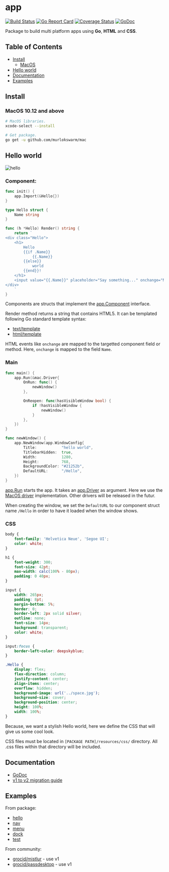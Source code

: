 # app
[![Build Status](https://travis-ci.org/murlokswarm/app.svg?branch=master)](https://travis-ci.org/murlokswarm/app)
[![Go Report Card](https://goreportcard.com/badge/github.com/murlokswarm/app)](https://goreportcard.com/report/github.com/murlokswarm/app)
[![Coverage Status](https://coveralls.io/repos/github/murlokswarm/app/badge.svg?branch=master)](https://coveralls.io/github/murlokswarm/app?branch=master)
[![GoDoc](https://godoc.org/github.com/murlokswarm/app?status.svg)](https://godoc.org/github.com/murlokswarm/app)

Package to build multi platform apps using **Go**, **HTML** and **CSS**.

## Table of Contents
- [Install](#install)
	- [MacOS](#macOS)
- [Hello world](#hello)
- [Documentation](#doc)
- [Examples](#examples)

<a name="install"></a>

## Install

<a name="macOS"></a>

### MacOS 10.12 and above
```bash
# MacOS libraries.
xcode-select --install

# Get package.
go get -u github.com/murlokswarm/mac
```

<a name="hello"></a>

## Hello world
![hello](https://github.com/murlokswarm/app/wiki/assets/hello.gif)

### Component:
```go
func init() {
	app.Import(&Hello{})
}

type Hello struct {
	Name string
}

func (h *Hello) Render() string {
	return `
<div class="Hello">
	<h1>
		Hello
		{{if .Name}}
			{{.Name}}
		{{else}}
			world
		{{end}}!
	</h1>
	<input value="{{.Name}}" placeholder="Say something..." onchange="Name" autofocus>
</div>
	`
}
```
Components are structs that implement the 
[app.Component](https://godoc.org/github.com/murlokswarm/app#Component) 
interface.

Render method returns a string that contains HTML5.
It can be templated following Go standard template syntax:
- [text/template](https://golang.org/pkg/text/template/)
- [html/template](https://golang.org/pkg/html/template/)

HTML events like ```onchange``` are mapped to the targetted component 
field or method.
Here, ```onchange``` is mapped to the field ```Name```.

### Main
```go
func main() {
	app.Run(&mac.Driver{
		OnRun: func() {
			newWindow()
		},

		OnReopen: func(hasVisibleWindow bool) {
			if !hasVisibleWindow {
				newWindow()
			}
		},
	})
}

func newWindow() {
	app.NewWindow(app.WindowConfig{
		Title:           "hello world",
		TitlebarHidden:  true,
		Width:           1280,
		Height:          768,
		BackgroundColor: "#21252b",
		DefaultURL:      "/Hello",
	})
}
```

[app.Run](https://godoc.org/github.com/murlokswarm/app#Run) starts the app. 
It takes an 
[app.Driver](https://godoc.org/github.com/murlokswarm/app#Driver) as argument. 
Here we use the
[MacOS driver](https://godoc.org/github.com/murlokswarm/app/drivers/mac#Driver) 
implementation. 
Other drivers will be released in the futur.

When creating the window, we set the ```DefaultURL``` to our component struct 
name ```/Hello``` in order to have it loaded when the window shows.

### CSS
```css
body {
    font-family: 'Helvetica Neue', 'Segoe UI';
    color: white;
}

h1 {
    font-weight: 300;
    font-size: 42pt;
    max-width: calc(100% - 80px);
    padding: 0 40px;
}

input {
    width: 265px;
    padding: 8pt;
    margin-bottom: 5%;
    border: 0;
    border-left: 2px solid silver;
    outline: none;
    font-size: 14px;
    background: transparent;
    color: white;
}

input:focus {
    border-left-color: deepskyblue;
}

.Hello {
    display: flex;
    flex-direction: column;
    justify-content: center;
    align-items: center;
    overflow: hidden;
    background-image: url('../space.jpg');
    background-size: cover;
    background-position: center;
    height: 100%;
    width: 100%;
}
```

Because, we want a stylish Hello world, here we define the CSS that will give
us some cool look.

CSS files must be located in ```[PACKAGE PATH]/resources/css/``` directory.
All .css files within that directory will be included.

<a name="doc"></a>

## Documentation
- [GoDoc](https://godoc.org/github.com/murlokswarm/app)
- [v1 to v2 migration guide](https://github.com/murlokswarm/app/wiki/V1ToV2)

<a name="examples"></a>

## Examples
From package:
- [hello](https://github.com/murlokswarm/app/tree/master/examples/hello)
- [nav](https://github.com/murlokswarm/app/tree/master/examples/nav)
- [menu](https://github.com/murlokswarm/app/tree/master/examples/menu)
- [dock](https://github.com/murlokswarm/app/tree/master/examples/dock)
- [test](https://github.com/murlokswarm/app/tree/master/examples/test)

From community:
- [grocid/mistlur](https://github.com/grocid/mistlur) - use v1
- [grocid/passdesktop](https://github.com/grocid/passdesktop) - use v1

